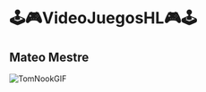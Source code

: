 # 🕹️🎮VideoJuegosHL🎮🕹️

**Mateo Mestre**
---

![TomNookGIF](https://github.com/LizardMestre689/VideoJuegosHL/assets/144990985/eef221ea-cb6e-4670-be88-3cb25dc6c58b)
